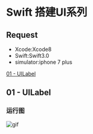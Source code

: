 
#  Swift 搭建UI系列
## Request

* Xcode:Xcode8 
* Swift:Swift3.0 
* simulator:iphone 7 plus

<a href="#C1">01 - UILabel</a> 

<h2><a name="C1">01 - UILabel</a></h2>

### 运行图

![gif](https://github.com/fengzhihao123/UI-Swift/blob/master/01-LabelAndButton/01-UILabel.gif)

